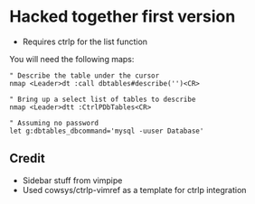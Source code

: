 # Hacked together first version

* Requires ctrlp for the list function

You will need the following maps:

```VimL
" Describe the table under the cursor
nmap <Leader>dt :call dbtables#describe('')<CR>

" Bring up a select list of tables to describe
nmap <Leader>dtt :CtrlPDbTables<CR>

" Assuming no password
let g:dbtables_dbcommand='mysql -uuser Database'
```

## Credit
* Sidebar stuff from vimpipe
* Used cowsys/ctrlp-vimref as a template for ctrlp integration
